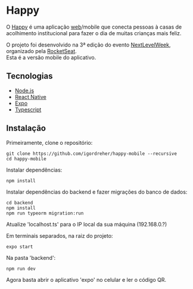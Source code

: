 # Happy

O [Happy](https://github.com/rocketseat-education/nlw-03-omnistack) é uma aplicação [web](https://github.com/igordreher/happy)/mobile que conecta pessoas à casas de acolhimento institucional para fazer o dia de muitas crianças mais feliz.


O projeto foi desenvolvido na 3ª edição do evento [NextLevelWeek](https://nextlevelweek.com/),  
organizado pela [RocketSeat](https://rocketseat.com.br/).  
Esta é a versão mobile do aplicativo.

## Tecnologias

* [Node.js](https://nodejs.org/en/)
* [React Native](https://reactnative.dev/)
* [Expo](https://expo.io/)
* [Typescript](https://www.typescriptlang.org/)

## Instalação

Primeiramente, clone o repositório:
```
git clone https://github.com/igordreher/happy-mobile --recursive
cd happy-mobile
```
Instalar dependências:
```
npm install
```
Instalar dependências do backend e fazer migrações do banco de dados:
```
cd backend
npm install
npm run typeorm migration:run
```

Atualize 'localhost.ts' para o IP local da sua máquina (192.168.0.?)  

Em terminais separados, na raiz do projeto:
```
expo start
```
Na pasta 'backend':
```
npm run dev
```
Agora basta abrir o aplicativo 'expo' no celular e ler o código QR.